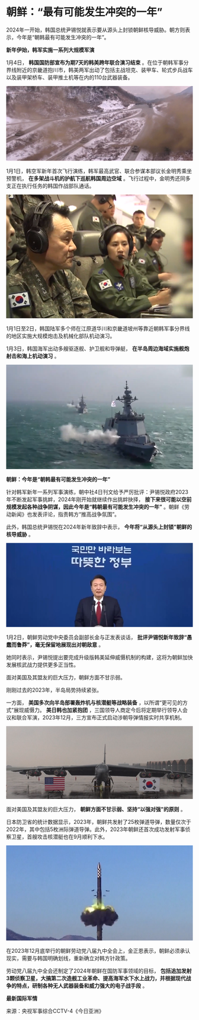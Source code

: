 # 朝鲜：“最有可能发生冲突的一年”

2024年一开始，韩国总统尹锡悦就表示要从源头上封锁朝鲜核导威胁。朝方则表示，今年是“朝韩最有可能发生冲突的一年”。

**新年伊始，韩军实施一系列大规模军演**

1月4日， **韩国国防部宣布为期7天的韩美跨年联合演习结束**
。在位于朝韩军事分界线附近的京畿道抱川市，韩美两军出动了包括主战坦克、装甲车、轮式步兵战车以及装甲架桥车、装甲推土机等在内的110台武器装备。

![eca24560037fd161d1ec7c2284a4ba5f.jpg](https://raw.githubusercontent.com/qqhsx/qqnews_image/main/2024/01/05/朝鲜：“最有可能发生冲突的一年”/eca24560037fd161d1ec7c2284a4ba5f.jpg)

1月1日，韩空军新年首次飞行演练，韩军最高武官、联合参谋本部议长金明秀乘坐预警机， **在多架战斗机的护航下巡航韩国周边空域**
。飞行过程中，金明秀还同多支正在执行任务的韩国作战部队通话。

![21318fbfe6277870ec5be8b09f7f1b2e.jpg](https://raw.githubusercontent.com/qqhsx/qqnews_image/main/2024/01/05/朝鲜：“最有可能发生冲突的一年”/21318fbfe6277870ec5be8b09f7f1b2e.jpg)

1月1日至2日，韩国陆军多个师在江原道华川和京畿道坡州等靠近朝韩军事分界线的地区实施大规模炮击及机械化部队机动演习。

1月3日，韩国海军出动多艘驱逐舰、护卫舰和导弹艇， **在半岛周边海域实施舰炮射击和海上机动演习** 。

![23e28fa8b92c225486e61d1646dbd8f0.jpg](https://raw.githubusercontent.com/qqhsx/qqnews_image/main/2024/01/05/朝鲜：“最有可能发生冲突的一年”/23e28fa8b92c225486e61d1646dbd8f0.jpg)

**朝鲜：今年是“朝韩最有可能发生冲突的一年”**

针对韩军新年一系列军事演练，朝中社4日刊文给予严厉批评：尹锡悦政府2023年不断发起军事挑衅，2024年刚开始就继续作出挑衅抉择，
**接下来很可能以空前规模发起各种战争阴谋，因此今年是“韩朝最有可能发生冲突的一年”** 。朝鲜《劳动新闻》也发表评论，指责韩方“推高战争氛围”。

此外，韩国总统尹锡悦在2024年新年致辞中表示， **今年将“从源头上封锁”朝鲜的核导威胁** 。

![bc52c0bbb4ba691d31a529d138d03a1b.jpg](https://raw.githubusercontent.com/qqhsx/qqnews_image/main/2024/01/05/朝鲜：“最有可能发生冲突的一年”/bc52c0bbb4ba691d31a529d138d03a1b.jpg)

1月2日，朝鲜劳动党中央委员会副部长金与正发表谈话， **批评尹锡悦新年致辞“愚蠢而鲁莽”，毫无保留地展现出对朝敌意** 。

她同时表示，尹锡悦提出要完成升级版韩美延伸威慑机制的构建，这将为朝鲜加快发展核武战力提供更多正当性。

面对美国及其盟友的巨大压力，朝鲜方面不甘示弱。

刚刚过去的2023年，半岛局势持续紧张。

一方面， **美国多次向半岛部署轰炸机与核潜艇等战略装备** ，以所谓“更可见的方式”展现威慑力。 **美日韩也加紧抱团**
，三国领导人商定今后将定期举行领导人会议和联合军演，2023年12月，三方宣布正式启动涉朝导弹情报实时共享机制。

![35b666cfbc83d981c9decdc072c1809e.jpg](https://raw.githubusercontent.com/qqhsx/qqnews_image/main/2024/01/05/朝鲜：“最有可能发生冲突的一年”/35b666cfbc83d981c9decdc072c1809e.jpg)

面对美国及其盟友的巨大压力， **朝鲜方面不甘示弱、坚持“以强对强”的原则** 。

日本防卫省的统计数据显示，2023年，朝鲜共发射了25枚弹道导弹，数量仅次于2022年，其中包括5枚洲际弹道导弹。此外，2023年朝鲜还首次成功发射军事侦察卫星，首艘攻击核潜艇也在9月顺利下水。

![78e64a808540f42108404533fddca492.jpg](https://raw.githubusercontent.com/qqhsx/qqnews_image/main/2024/01/05/朝鲜：“最有可能发生冲突的一年”/78e64a808540f42108404533fddca492.jpg)

在2023年12月底举行的朝鲜劳动党八届九中全会上，金正恩表示，朝鲜必须承认现实，需要与韩国明确划线，重新确立对韩方针政策。

劳动党八届九中全会还制定了2024年朝鲜在国防军事领域的目标，
**包括追加发射3颗侦察卫星，大搞第二次造舰工业革命、提高海军水下水上战力，并根据现代战争的特点，研制各种无人武器装备和威力强大的电子战手段** 。

**最新国际军情**

来源：央视军事综合CCTV-4《今日亚洲》

